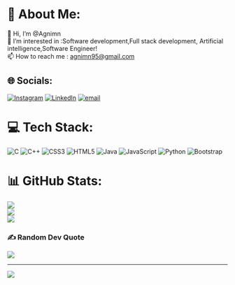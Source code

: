 # 💫 About Me:
👋 Hi, I’m @Agnimn<br>👀 I’m interested in :Software development,Full stack development, Artificial intelligence,Software Engineer!<br>📫 How to reach me : agnimn95@gmail.com


## 🌐 Socials:
[![Instagram](https://img.shields.io/badge/Instagram-%23E4405F.svg?logo=Instagram&logoColor=white)](https://instagram.com/agni__mn) [![LinkedIn](https://img.shields.io/badge/LinkedIn-%230077B5.svg?logo=linkedin&logoColor=white)](https://linkedin.com/in/agni-mn) [![email](https://img.shields.io/badge/Email-D14836?logo=gmail&logoColor=white)](mailto:agnimn95@gmail.com) 

# 💻 Tech Stack:
![C](https://img.shields.io/badge/c-%2300599C.svg?style=flat&logo=c&logoColor=white) ![C++](https://img.shields.io/badge/c++-%2300599C.svg?style=flat&logo=c%2B%2B&logoColor=white) ![CSS3](https://img.shields.io/badge/css3-%231572B6.svg?style=flat&logo=css3&logoColor=white) ![HTML5](https://img.shields.io/badge/html5-%23E34F26.svg?style=flat&logo=html5&logoColor=white) ![Java](https://img.shields.io/badge/java-%23ED8B00.svg?style=flat&logo=openjdk&logoColor=white) ![JavaScript](https://img.shields.io/badge/javascript-%23323330.svg?style=flat&logo=javascript&logoColor=%23F7DF1E) ![Python](https://img.shields.io/badge/python-3670A0?style=flat&logo=python&logoColor=ffdd54) ![Bootstrap](https://img.shields.io/badge/bootstrap-%238511FA.svg?style=flat&logo=bootstrap&logoColor=white)
# 📊 GitHub Stats:
![](https://github-readme-stats.vercel.app/api?username=Agnimn&theme=dark&hide_border=false&include_all_commits=false&count_private=false)<br/>
![](https://nirzak-streak-stats.vercel.app/?user=Agnimn&theme=dark&hide_border=false)<br/>
![](https://github-readme-stats.vercel.app/api/top-langs/?username=Agnimn&theme=dark&hide_border=false&include_all_commits=false&count_private=false&layout=compact)

### ✍️ Random Dev Quote
![](https://quotes-github-readme.vercel.app/api?type=vetical&theme=tokyonight)

---
[![](https://visitcount.itsvg.in/api?id=Agnimn&icon=0&color=0)](https://visitcount.itsvg.in)

<!-- Proudly created with GPRM ( https://gprm.itsvg.in ) -->
